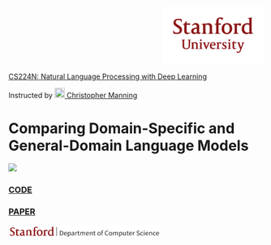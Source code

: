 <div align="right">
    <img src="https://github.com/irinamarton/Stanford-CS229-Final-Project/blob/main/images/SUSig_Stack_red.png" width="200px"/>
</div>

[CS224N: Natural Language Processing with Deep Learning](https://cs224n.stanford.edu)

Instructed by [<img src="https://web.stanford.edu/class/cs224n/images/Christopher_Manning_resized.jpg" width="20px" height="20px"/> Christopher Manning](https://nlp.stanford.edu/~manning/)


# Comparing Domain-Specific and General-Domain Language Models

<img src="https://github.com/irinamarton/Stanford-CS224N-Final-Project/blob/61c792643b88fc2c7fbbaff9bbafb078eb33d3c8/CS224N_Irina_A_Marton_Project%20Poster.jpeg" width="800"/>



### [CODE](https://github.com/irinamarton/Stanford-CS224N-Final-Project/tree/fab35bf0eacb01a27025201cf18e9023df79174f/Code)

### [PAPER](https://web.stanford.edu/class/cs224n/final-reports/256701224.pdf)




[<img src="https://github.com/irinamarton/Stanford-CS229-Final-Project/blob/main/images/stanford-line1-3.png" width="300px"/>](https://cs.stanford.edu)
